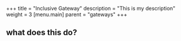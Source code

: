 +++
title = "Inclusive Gateway"
description = "This is my description"
weight = 3
[menu.main]
parent = "gateways"
+++

## what does this do?
